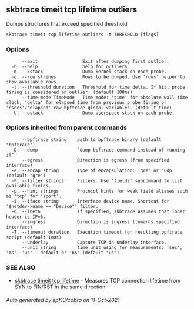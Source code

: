 ## skbtrace timeit tcp lifetime outliers

Dumps structures that exceed specified threshold

```
skbtrace timeit tcp lifetime outliers -t THRESHOLD [flags]
```

### Options

```
      --exit                 Exit after dumping first outlier.
  -h, --help                 help for outliers
  -K, --kstack               Dump kernel stack on each probe.
  -o, --row strings          Rows to be dumped. Use 'rows' helper to show available rows.
  -t, --threshold duration   Threshold for time delta. If hit, probe firing is considered an outlier. (default 100ms)
      --time-mode TimeMode   Time mode: 'time' for absolute wall time clock, 'delta' for elapsed time from previous probe firing or 'nsecs'/'elapsed' raw bpftrace global variables. (default time)
  -U, --ustack               Dump userspace stack on each probe.
```

### Options inherited from parent commands

```
      --bpftrace string    path to bpftrace binary (default "bpftrace")
  -D, --dump               "dump bpftrace command instead of running it"
      --egress             Direction is egress (from specified interface)
  -e, --encap string       Type of encapsulation: 'gre' or 'udp' (default "gre")
  -F, --filter strings     Filters. Use 'fields' subcommand to list available fields.
  -p, --hint strings       Protocol hints for weak field aliases such as 'tcp' for 'sport'.
  -i, --iface string       Interface device name. Shortcut for '$netdev->name == "Device"' filter.
  -6, --inet6              If specified, skbtrace assumes that inner header is IPv6.
      --ingress            Direction is ingress (towards specified interface)
  -T, --timeout duration   Execution timeout for resulting bpftrace script (default 1m0s)
      --underlay           Capture TCP in underlay interface.
      --unit string        time unit using for measurements: 'sec', 'ms', 'us' - default or 'ns' (default "us")
```

### SEE ALSO

* [skbtrace timeit tcp lifetime](skbtrace_timeit_tcp_lifetime.md)	 - Measures TCP connection lifetime from SYN to FIN/RST in the same direction

###### Auto generated by spf13/cobra on 11-Oct-2021
